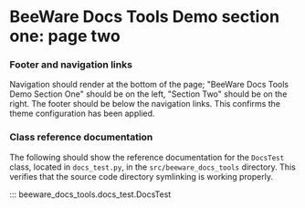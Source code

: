 # BeeWare Docs Tools Demo section one: page two

### Footer and navigation links

Navigation should render at the bottom of the page; "BeeWare Docs Tools Demo
Section One" should be on the left, "Section Two" should be on the right.
The footer should be below the navigation links. This confirms the theme
configuration has been applied.

### Class reference documentation

The following should show the reference documentation for the `DocsTest`
class, located in `docs_test.py`, in the `src/beeware_docs_tools`
directory. This verifies that the source code directory symlinking is
working properly.

::: beeware_docs_tools.docs_test.DocsTest
